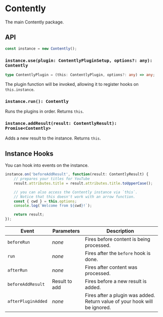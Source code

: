 # Contently

The main Contently package.

## API

```ts
const instance = new Contently();
```

### `instance.use(plugin: ContentlyPluginSetup, options?: any): Contently`

```ts
type ContentlyPlugin = (this: ContentlyPlugin, options?: any) => any;
```

The plugin function will be invoked, allowing it to register hooks on `this.instance`.

### `instance.run(): Contently`

Runs the plugins in order. Returns `this`.

### `instance.addResult(result: ContentlyResult): Promise<Contently>`

Adds a new result to the instance. Returns `this`.

## Instance Hooks

You can hook into events on the instance.

```ts
instance.on('beforeAddResult', function(result: ContentlyResult) {
	// prepares your titles for YouTube
	result.attributes.title = result.attributes.title.toUpperCase();

	// you can also access the Contently instance via `this`.
	// Notice that this doesn't work with an arrow function.
	const { cwd } = this.options;
	console.log(`Welcome from ${cwd}!`);

	return result;
});
```

| Event              | Parameters    | Description                                                                |
| ------------------ | ------------- | -------------------------------------------------------------------------- |
| `beforeRun`        | _none_        | Fires before content is being processed.                                   |
| `run`              | _none_        | Fires after the `before` hook is done.                                     |
| `afterRun`         | _none_        | Fires after content was processed.                                         |
| `beforeAddResult`  | Result to add | Fires before a new result is added.                                        |
| `afterPluginAdded` | _none_        | Fires after a plugin was added. Return value of your hook will be ignored. |
